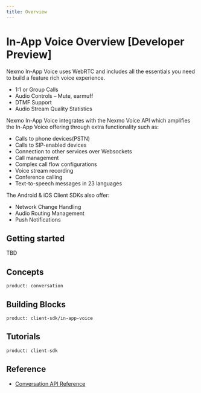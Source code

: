 ```yaml
---
title: Overview
---
```


# In-App Voice Overview [Developer Preview]

Nexmo In-App Voice uses WebRTC and includes all the essentials you need to build a feature rich voice experience.

* 1:1 or Group Calls
* Audio Controls – Mute, earmuff
* DTMF Support
* Audio Stream Quality Statistics

Nexmo In-App Voice integrates with the Nexmo Voice API which amplifies the In-App Voice offering through extra functionality such as:

* Calls to phone devices(PSTN)
* Calls to SIP-enabled devices 
* Connection to other services over Websockets
* Call management
* Complex call flow configurations
* Voice stream recording
* Conference calling
* Text-to-speech messages in 23 languages

The Android & iOS Client SDKs also offer:

* Network Change Handling
* Audio Routing Management
* Push Notifications

## Getting started

TBD

## Concepts

```concept_list
product: conversation
```

## Building Blocks

```building_block_list
product: client-sdk/in-app-voice
```

## Tutorials

```tutorials
product: client-sdk
```

## Reference

* [Conversation API Reference](/api/conversation)
